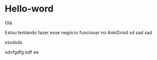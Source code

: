# Hello-word
Olá

Estou tentando fazer esse negócio funcionar no AnkiDroid
sd
sad
sad

sssdsds

sdvfgdfg edf ea
